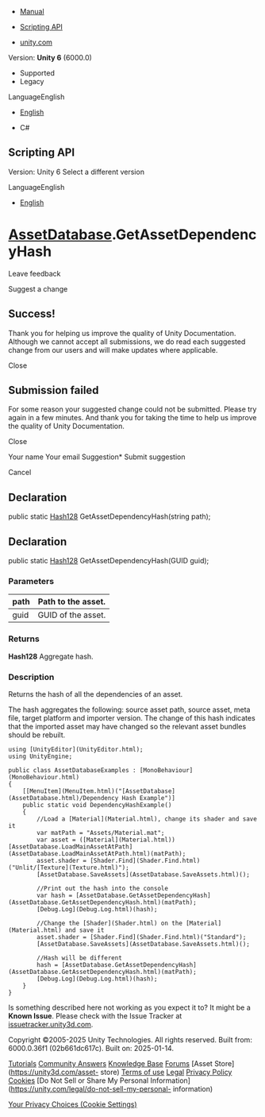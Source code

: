 [ ]()

  * [Manual](../Manual/index.html)
  * [Scripting API](../ScriptReference/index.html)

  * [unity.com](https://unity.com/)

Version: **Unity 6** (6000.0)

  * Supported
  * Legacy

LanguageEnglish

  * [English]()

  * C#

[ ](https://docs.unity3d.com)

## Scripting API

Version: Unity 6 Select a different version

LanguageEnglish

  * [English]()

#  [AssetDatabase](AssetDatabase.html).GetAssetDependencyHash

Leave feedback

Suggest a change

## Success!

Thank you for helping us improve the quality of Unity Documentation. Although
we cannot accept all submissions, we do read each suggested change from our
users and will make updates where applicable.

Close

## Submission failed

For some reason your suggested change could not be submitted. Please <a>try
again</a> in a few minutes. And thank you for taking the time to help us
improve the quality of Unity Documentation.

Close

Your name Your email Suggestion* Submit suggestion

Cancel

[ ]()

## Declaration

public static [Hash128](Hash128.html) GetAssetDependencyHash(string path);

## Declaration

public static [Hash128](Hash128.html) GetAssetDependencyHash(GUID guid);

### Parameters

path | Path to the asset.  
---|---  
guid | GUID of the asset.  
  
### Returns

**Hash128** Aggregate hash.

### Description

Returns the hash of all the dependencies of an asset.

The hash aggregates the following: source asset path, source asset, meta file,
target platform and importer version. The change of this hash indicates that
the imported asset may have changed so the relevant asset bundles should be
rebuilt.

    
    
    using [UnityEditor](UnityEditor.html);
    using UnityEngine;  
      
    public class AssetDatabaseExamples : [MonoBehaviour](MonoBehaviour.html)
    {
        [[MenuItem](MenuItem.html)("[AssetDatabase](AssetDatabase.html)/Dependency Hash Example")]
        public static void DependencyHashExample()
        {
            //Load a [Material](Material.html), change its shader and save it
            var matPath = "Assets/Material.mat";
            var asset = ([Material](Material.html))[AssetDatabase.LoadMainAssetAtPath](AssetDatabase.LoadMainAssetAtPath.html)(matPath);
            asset.shader = [Shader.Find](Shader.Find.html)("Unlit/[Texture](Texture.html)");
            [AssetDatabase.SaveAssets](AssetDatabase.SaveAssets.html)();  
      
            //Print out the hash into the console
            var hash = [AssetDatabase.GetAssetDependencyHash](AssetDatabase.GetAssetDependencyHash.html)(matPath);
            [Debug.Log](Debug.Log.html)(hash);  
      
            //Change the [Shader](Shader.html) on the [Material](Material.html) and save it
            asset.shader = [Shader.Find](Shader.Find.html)("Standard");
            [AssetDatabase.SaveAssets](AssetDatabase.SaveAssets.html)();  
      
            //Hash will be different
            hash = [AssetDatabase.GetAssetDependencyHash](AssetDatabase.GetAssetDependencyHash.html)(matPath);
            [Debug.Log](Debug.Log.html)(hash);
        }
    }

Is something described here not working as you expect it to? It might be a
**Known Issue**. Please check with the Issue Tracker at
[issuetracker.unity3d.com](https://issuetracker.unity3d.com).

Copyright ©2005-2025 Unity Technologies. All rights reserved. Built from:
6000.0.36f1 (02b661dc617c). Built on: 2025-01-14.

[Tutorials](https://unity3d.com/learn) [Community
Answers](https://answers.unity3d.com) [Knowledge
Base](https://support.unity3d.com/hc/en-us)
[Forums](https://forum.unity3d.com) [Asset Store](https://unity3d.com/asset-
store) [Terms of use](https://docs.unity3d.com/Manual/TermsOfUse.html)
[Legal](https://unity.com/legal) [Privacy
Policy](https://unity.com/legal/privacy-policy)
[Cookies](https://unity.com/legal/cookie-policy) [Do Not Sell or Share My
Personal Information](https://unity.com/legal/do-not-sell-my-personal-
information)

[Your Privacy Choices (Cookie Settings)](javascript:void\(0\);)

